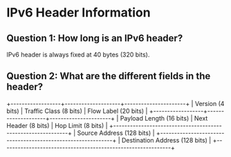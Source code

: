# IPv6 Header Information

## Question 1: How long is an IPv6 header?
IPv6 header is always fixed at 40 bytes (320 bits).

## Question 2: What are the different fields in the header?
+------------------+--------------------+----------------------+
| Version (4 bits) | Traffic Class (8 bits) | Flow Label (20 bits) |
+------------------+--------------------+----------------------+
| Payload Length (16 bits) | Next Header (8 bits) | Hop Limit (8 bits) |
+-------------------------------------------------------------+
| Source Address (128 bits) |
+-------------------------------------------------------------+
| Destination Address (128 bits) |
+-------------------------------------------------------------+

